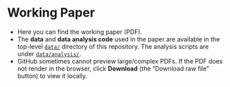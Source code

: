 # Working Paper

- Here you can find the working paper (PDF).
- The **data** and **data analysis code** used in the paper are available in the top-level [`data/`](../data/) directory of this repository. The analysis scripts are under [`data/analysis/`](../data/analysis/).
- GitHub sometimes cannot preview large/complex PDFs. If the PDF does not render in the browser, click **Download** (the “Download raw file” button) to view it locally.
